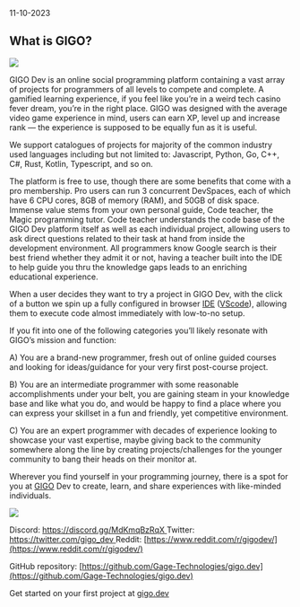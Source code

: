 11-10-2023
## What is GIGO?

![](https://cdn-images-1.medium.com/max/2086/1*kn57Lil4VANnkRI3qq8qXg.png)

GIGO Dev is an online social programming platform containing a vast array of projects for programmers of all levels to compete and complete. A gamified learning experience, if you feel like you’re in a weird tech casino fever dream, you’re in the right place. GIGO was designed with the average video game experience in mind, users can earn XP, level up and increase rank — the experience is supposed to be equally fun as it is useful.

We support catalogues of projects for majority of the common industry used languages including but not limited to: Javascript, Python, Go, C++, C#, Rust, Kotlin, Typescript, and so on.

The platform is free to use, though there are some benefits that come with a pro membership. Pro users can run 3 concurrent DevSpaces, each of which have 6 CPU cores, 8GB of memory (RAM), and 50GB of disk space. Immense value stems from your own personal guide, Code teacher, the Magic programming tutor. Code teacher understands the code base of the GIGO Dev platform itself as well as each individual project, allowing users to ask direct questions related to their task at hand from inside the development environment. All programmers know Google search is their best friend whether they admit it or not, having a teacher built into the IDE to help guide you thru the knowledge gaps leads to an enriching educational experience.

When a user decides they want to try a project in GIGO Dev, with the click of a button we spin up a fully configured in browser [IDE](https://en.wikipedia.org/wiki/Integrated_development_environment) ([VScode](https://code.visualstudio.com/)), allowing them to execute code almost immediately with low-to-no setup.

If you fit into one of the following categories you’ll likely resonate with GIGO’s mission and function:

A) You are a brand-new programmer, fresh out of online guided courses and looking for ideas/guidance for your very first post-course project.

B) You are an intermediate programmer with some reasonable accomplishments under your belt, you are gaining steam in your knowledge base and like what you do, and would be happy to find a place where you can express your skillset in a fun and friendly, yet competitive environment.

C) You are an expert programmer with decades of experience looking to showcase your vast expertise, maybe giving back to the community somewhere along the line by creating projects/challenges for the younger community to bang their heads on their monitor at.

Wherever you find yourself in your programming journey, there is a spot for you at [GIGO](http://gigo.dev) Dev to create, learn, and share experiences with like-minded individuals.

![](https://cdn-images-1.medium.com/max/2688/1*87-tIH1AdDg3e6hj3wsgyA.jpeg)

Discord: [https://discord.gg/MdKmqBzRqX
](https://discord.gg/MdKmqBzRqX)Twitter:[ https://twitter.com/gigo_dev
](https://twitter.com/gigo_dev)Reddit: [https://www.reddit.com/r/gigodev/](https://www.reddit.com/r/gigodev/)

GitHub repository: [https://github.com/Gage-Technologies/gigo.dev](https://github.com/Gage-Technologies/gigo.dev)

Get started on your first project at [gigo.dev](http://gigo.dev)
